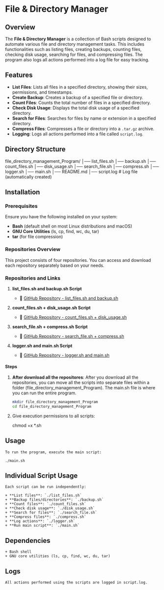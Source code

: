 # File & Directory Manager

## Overview
The **File & Directory Manager** is a collection of Bash scripts designed to automate various file and directory management tasks. This includes functionalities such as listing files, creating backups, counting files, checking disk usage, searching for files, and compressing files. The program also logs all actions performed into a log file for easy tracking.

## Features
- **List Files**: Lists all files in a specified directory, showing their sizes, permissions, and timestamps.
- **Create Backup**: Creates a backup of a specified file or directory.
- **Count Files**: Counts the total number of files in a specified directory.
- **Check Disk Usage**: Displays the total disk usage of a specified directory.
- **Search for Files**: Searches for files by name or extension in a specified directory.
- **Compress Files**: Compresses a file or directory into a `.tar.gz` archive.
- **Logging**: Logs all actions performed into a file called `script.log`.

## Directory Structure

file_directory_management_Program/ 
│── list_files.sh 
│── backup.sh 
│── count_files.sh 
│── disk_usage.sh 
│── search_file.sh 
│── compress.sh 
│── logger.sh 
│── main.sh 
│── README.md 
│── script.log  # Log file (automatically created)

## Installation

### Prerequisites
Ensure you have the following installed on your system:
- **Bash** (default shell on most Linux distributions and macOS)
- **GNU Core Utilities** (ls, cp, find, wc, du, tar)
- **tar** (for file compression)

### Repositories Overview

This project consists of four repositories. You can access and download each repository separately based on your needs.

### Repositories and Links

1. **list_files.sh and backup.sh Script**  
   - 🔗 [GitHub Repository - list_files.sh and backup.sh](https://github.com/YourUsername/list-files-script)  

2. **count_files.sh + disk_usage.sh Script**  
   - 🔗 [GitHub Repository - count_files.sh + disk_usage.sh](https://github.com/sotheaweb/OS-project.git)  
   
3. **search_file.sh + compress.sh Script**  
   - 🔗 [GitHub Repository - search_file.sh + compress.sh](https://github.com/penhleakhena/Project-OS.git)  

4. **logger.sh and main.sh Script**  
   - 🔗 [GitHub Repository - logger.sh and main.sh](https://github.com/PinRathana/file_directory_management_Program.git)  

#### Steps
1. **After download all the repositores**:
   After you download all the repositories, you can move all the scripts into separate files within a folder (file_directory_management_Program). The main.sh file is where you can run the entire program.
   ```bash
   mkdir file_directory_management_Program
   cd file_directory_management_Program

2. Give execution permissions to all scripts:

    chmod +x *.sh

## Usage

    To run the program, execute the main script:

    ./main.sh

## Individual Script Usage

    Each script can be run independently:

    + **List files**: `./list_files.sh`
    + **Backup files/directories**: `./backup.sh`
    + **Count files**: `./count_files.sh`
    + **Check disk usage**: `./disk_usage.sh`
    + **Search for files**: `./search_file.sh`
    + **Compress files**: `./compress.sh`
    + **Log actions**: `./logger.sh`
    + **Run main script**: `./main.sh`

## Dependencies

    + Bash shell
    + GNU core utilities (ls, cp, find, wc, du, tar)

## Logs

    All actions performed using the scripts are logged in script.log.
